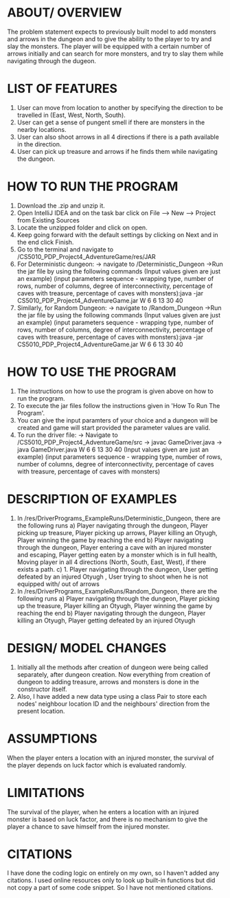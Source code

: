 # ABOUT/ OVERVIEW
The problem statement expects to previously built model to add monsters and arrows in the dungeon and to give the ability to the player to try and slay the monsters.
The player will be equipped with a certain number of arrows initially and can search for more monsters, and try to slay them while navigating through the dugeon.

# LIST OF FEATURES
1. User can move from location to another by specifying the direction to be travelled in (East, West, North, South).
2. User can get a sense of pungent smell if there are monsters in the nearby locations.
3. User can also shoot arrows in all 4 directions if there is a path available in the direction.
4. User can pick up treasure and arrows if he finds them while navigating the dungeon.

# HOW TO RUN THE PROGRAM
1. Download the .zip and unzip it.
2. Open IntelliJ IDEA and on the task bar click on File --> New --> Project from Existing Sources
3. Locate the unzipped folder and click on open.
4. Keep going forward with the default settings by clicking on Next and in the end click Finish.
5. Go to the terminal and navigate to /CS5010_PDP_Project4_AdventureGame/res/JAR
6. For Deterministic dungeon:
   -> navigate to /Deterministic_Dungeon
   ->Run the jar file by using the following commands (Input values given are just an example) (input parameters sequence - wrapping type, number of rows, number of columns, degree of interconnectivity, percentage of caves with treasure, percentage of caves with monsters):java -jar CS5010_PDP_Project4_AdventureGame.jar W 6 6 13 30 40
7. Similarly, for Random Dungeon:
   -> navigate to /Random_Dungeon
   ->Run the jar file by using the following commands (Input values given are just an example) (input parameters sequence - wrapping type, number of rows, number of columns, degree of interconnectivity, percentage of caves with treasure, percentage of caves with monsters):java -jar CS5010_PDP_Project4_AdventureGame.jar W 6 6 13 30 40

# HOW TO USE THE PROGRAM
1. The instructions on how to use the program is given above on how to run the program.
2. To execute the jar files follow the instructions given in 'How To Run The Program'.
3. You can give the input paramters of your choice and a dungeon will be created and game will start provided the parameter values are valid.
4. To run the driver file:
   -> Navigate to /CS5010_PDP_Project4_AdventureGame/src
   -> javac GameDriver.java
   -> java GameDriver.java W 6 6 13 30 40 (Input values given are just an example) (input parameters sequence - wrapping type, number of rows, number of columns, degree of interconnectivity, percentage of caves with treasure, percentage of caves with monsters)

# DESCRIPTION OF EXAMPLES
1. In /res/DriverPrograms_ExampleRuns/Deterministic_Dungeon, there are the following runs
   a) Player navigating through the dungeon, Player picking up treasure, Player picking up arrows, Player killing an Otyugh, Player winning the game by reaching the end
   b) Player navigating through the dungeon, Player entering a cave with an injured monster and escaping, Player getting eaten by a monster which is in full health, Moving player in all 4 directions (North, South, East, West), if there exists a path.
   c) 1. Player navigating through the dungeon, User getting defeated by an injured Otyugh , User trying to shoot when he is not equipped with/ out of arrows
2. In /res/DriverPrograms_ExampleRuns/Random_Dungeon, there are the following runs
   a) Player navigating through the dungeon, Player picking up the treasure, Player killing an Otyugh, Player winning the game by reaching the end
   b) Player navigating through the dungeon, Player killing an Otyugh, Player getting defeated by an injured Otyugh

# DESIGN/ MODEL CHANGES
1. Initially all the methods after creation of dungeon were being called separately, after dungeon creation. Now everything from creation of dungeon to adding treasure, arrows and monsters is done in the constructor itself.
2. Also, I have added a new data type using a class Pair to store each nodes' neighbour location ID and the neighbours' direction from the present location.

# ASSUMPTIONS
When the player enters a location with an injured monster, the survival of the player depends on luck factor which is evaluated randomly.

# LIMITATIONS
The survival of the player, when he enters a location with an injured monster is based on luck factor, and there is no mechanism to give the player a chance to save himself from the injured monster.

# CITATIONS
I have done the coding logic on entirely on my own, so I haven't added any citations. I used online resources only to look up built-in functions but did not copy a part of some code snippet. So I have not mentioned citations.